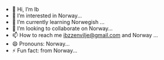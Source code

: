 - 👋 Hi, I’m Ib
- 👀 I’m interested in Norway...
- 🌱 I’m currently learning Norwegish ...
- 💞️ I’m looking to collaborate on  Norway...
- 📫 How to reach me ibzzenvilje@gmail.com and Norway ...
- 😄 Pronouns: Norway...
- ⚡ Fun fact: from Norway...


<!---
IbzZen08/IbzZen08 is a ✨ special ✨ repository because its `README.md` (this file) appears on your GitHub profile.
You can click the Preview link to take a look at your changes.
--->
